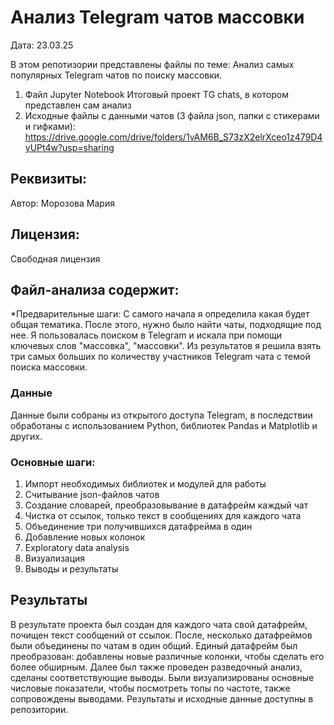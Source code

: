 # Анализ Telegram чатов массовки
Дата: 23.03.25

В этом репотизории представлены файлы по теме: Анализ самых популярных Telegram чатов по поиску массовки. 

1. Файл Jupyter Notebook Итоговый проект TG chats, в котором представлен сам анализ
2. Исходные файлы с данными чатов (3 файла json, папки с стикерами и гифками): https://drive.google.com/drive/folders/1vAM6B_S73zX2elrXceo1z479D4yUPt4w?usp=sharing


## Реквизиты:
Автор: Морозова Мария

## Лицензия:
Свободная лицензия

## Файл-анализа содержит:
*Предварительные шаги:
С самого начала я определила какая будет общая тематика. После этого, нужно было найти чаты, подходящие под нее. Я пользовалась поиском в Telegram и искала при помощи ключевых слов "массовка", "массовки". Из результатов я решила взять три самых больших по количеству участников Telegram чата с темой поиска массовки.

### Данные
Данные были собраны из открытого доступа Telegram, в последствии обработаны с использованием Python, библиотек Pandas и Matplotlib и других.

### Основные шаги:
1. Импорт необходимых библиотек и модулей для работы
2. Считывание json-файлов чатов
3. Создание словарей, преобразовывание в датафрейм каждый чат
4. Чистка от ссылок, только текст в сообщениях для каждого чата
5. Объединение три получившихся датафрейма в один
6. Добавление новых колонок
7. Exploratory data analysis
8. Визуализация
9. Выводы и результаты

## Результаты
В результате проекта был создан для каждого чата свой датафрейм, почищен текст сообщений от ссылок. После, несколько датафреймов были объединены по чатам в один общий. Единый датафрейм был преобразован: добавлены новые различные колонки, чтобы сделать его более обширным. Далее был также проведен разведочный анализ, сделаны соответствующие выводы. Были визуализированы основные числовые показатели, чтобы посмотреть топы по частоте, также сопровождены выводами. Результаты и исходные данные доступны в репозитории.
